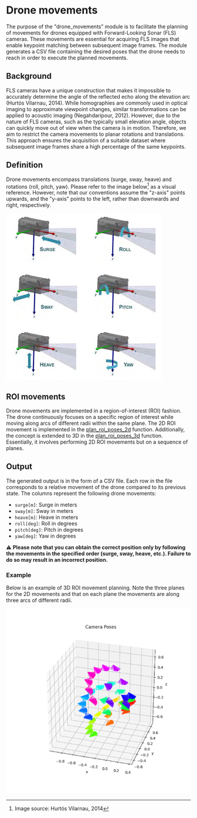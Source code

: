 # Drone movements

The purpose of the "drone_movements" module is to facilitate the planning of movements for drones equipped with Forward-Looking Sonar (FLS) cameras. These movements are essential for acquiring FLS images that enable keypoint matching between subsequent image frames. The module generates a CSV file containing the desired poses that the drone needs to reach in order to execute the planned movements.

## Background

FLS cameras have a unique construction that makes it impossible to accurately determine the angle of the reflected echo along the elevation arc (Hurtós Vilarnau, 2014). While homographies are commonly used in optical imaging to approximate viewpoint changes, similar transformations can be applied to acoustic imaging (Negahdaripour, 2012). However, due to the nature of FLS cameras, such as the typically small elevation angle, objects can quickly move out of view when the camera is in motion. Therefore, we aim to restrict the camera movements to planar rotations and translations. This approach ensures the acquisition of a suitable dataset where subsequent image frames share a high percentage of the same keypoints.

## Definition

Drone movements encompass translations (surge, sway, heave) and rotations (roll, pitch, yaw). Please refer to the image below[^1] as a visual reference. However, note that our conventions assume the "z-axis" points upwards, and the "y-axis" points to the left, rather than downwards and right, respectively.

[^1]: Image source: Hurtós Vilarnau, 2014

![drone movements](/imgs/drone_movements.png)

## ROI movements

Drone movements are implemented in a region-of-interest (ROI) fashion. The drone continuously focuses on a specific region of interest while moving along arcs of different radii within the same plane. The 2D ROI movement is implemented in the [plan_roi_poses_2d](./_planner.py?plain=1#L79) function. Additionally, the concept is extended to 3D in the [plan_roi_poses_3d](./_planner.py?plain=1#L137) function. Essentially, it involves performing 2D ROI movements but on a sequence of planes.

## Output

The generated output is in the form of a CSV file. Each row in the file corresponds to a relative movement of the drone compared to its previous state. The columns represent the following drone movements:

- `surge[m]`: Surge in meters
- `sway[m]`: Sway in meters
- `heave[m]`: Heave in meters
- `roll[deg]`: Roll in degrees
- `pitch[deg]`: Pitch in degrees
- `yaw[deg]`: Yaw in degrees

:warning: **Please note that you can obtain the correct position only by following the movements in the specified order (surge, sway, heave, etc.). Failure to do so may result in an incorrect position.**

### Example

Below is an example of 3D ROI movement planning. Note the three planes for the 2D movements and that on each plane the movements are along three arcs of different radii.

![ROI drone movements example](/imgs/plan_data_example.png)
